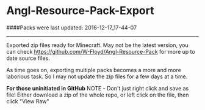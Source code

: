 # Angl-Resource-Pack-Export
####Packs were last updated:
2016-12-17_17-44-07

***

Exported zip files ready for Minecraft. May not be the latest version, you can check https://github.com/W-Floyd/Angl-Resource-Pack for more up to date source files.

As time goes on, exporting multiple packs becomes a more and more laborious task. So I may not update the zip files for a few days at a time.

**For those uninitiated in GitHub**
NOTE - Don't just right click and save as file! Either download a zip of the whole repo, or left click on the file, then click "View Raw"
